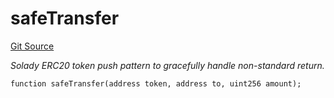 # safeTransfer
[Git Source](https://github.com/z0r0z/v4-router/blob/9c91d5ee278185c656d5983b3c07b8004a248d0c/src/V4SwapRouter.sol)

*Solady ERC20 token push pattern to gracefully handle non-standard return.*


```solidity
function safeTransfer(address token, address to, uint256 amount);
```

